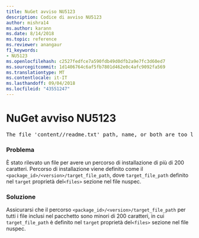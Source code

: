 ```yaml
---
title: NuGet avviso NU5123
description: Codice di avviso NU5123
author: mishra14
ms.author: karann
ms.date: 8/14/2018
ms.topic: reference
ms.reviewer: anangaur
f1_keywords:
- NU5123
ms.openlocfilehash: c2527fedfce7a590fdb49d0dfb2a9e7fc3d60ed7
ms.sourcegitcommit: 1d1406764c6af5fb7801d462e0c4afc9092fa569
ms.translationtype: MT
ms.contentlocale: it-IT
ms.lasthandoff: 09/04/2018
ms.locfileid: "43551247"
---
```

# <a name="nuget-warning-nu5123"></a>NuGet avviso NU5123
<pre>The file 'content/<LongPath>/readme.txt' path, name, or both are too long. Your package might not work without long file path support. Please shorten the file path or file name.</pre>

### <a name="issue"></a>Problema

È stato rilevato un file per avere un percorso di installazione di più di 200 caratteri. Percorso di installazione viene definito come il `<package_id>/<version>/target_file_path`, dove `target_file_path` definito nel `target` proprietà del`<files>` sezione nel file nuspec.


### <a name="solution"></a>Soluzione

Assicurarsi che il percorso `<package_id>/<version>/target_file_path` per tutti i file inclusi nel pacchetto sono minori di 200 caratteri, in cui `target_file_path` è definito nel `target` proprietà del`<files>` sezione nel file nuspec.

